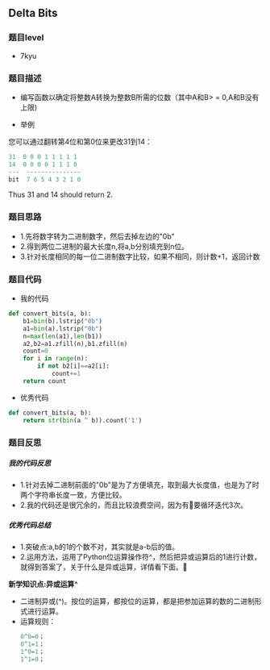 ## Delta Bits
### 题目level
* 7kyu

### 题目描述
* 编写函数以确定将整数A转换为整数B所需的位数（其中A和B> = 0,A和B没有上限)

* 举例

您可以通过翻转第4位和第0位来更改31到14：

```python
31  0 0 0 1 1 1 1 1
14  0 0 0 0 1 1 1 0
---  ---------------
bit  7 6 5 4 3 2 1 0
```

Thus 31 and 14 should return 2.


### 题目思路
* 1.先将数字转为二进制数字，然后去掉左边的"0b"
* 2.得到两位二进制的最大长度n,将a,b分别填充到n位。
* 3.针对长度相同的每一位二进制数字比较，如果不相同，则计数+1，返回计数


### 题目代码
* 我的代码
```python
def convert_bits(a, b):
    b1=bin(b).lstrip("0b")
    a1=bin(a).lstrip("0b")
    n=max(len(a1),len(b1))
    a2,b2=a1.zfill(n),b1.zfill(n)
    count=0
    for i in range(n):
        if not b2[i]==a2[i]:
            count+=1
    return count
```

* 优秀代码
```python
def convert_bits(a, b):
    return str(bin(a ^ b)).count('1')
```

### 题目反思
##### 我的代码反思
* 1.针对去掉二进制前面的"0b"是为了方便填充，取到最大长度值，也是为了时两个字符串长度一致，方便比较。
* 2.我的代码还是很冗余的，而且比较浪费空间，因为有要循环迭代3次。

##### 优秀代码总结
* 1.突破点:a,b的1的个数不对，其实就是a-b后的值。
* 2.运用方法，运用了Python位运算操作符^，然后把异或运算后的1进行计数，就得到答案了，关于什么是异或运算，详情看下面。

**新学知识点:异或运算^**
* 二进制异或(^)。按位的运算，都按位的运算，都是把参加运算的数的二进制形式进行运算。
* 运算规则：
  ```python
  0^0=0；
  0^1=1；
  1^0=1；
  1^1=0；
